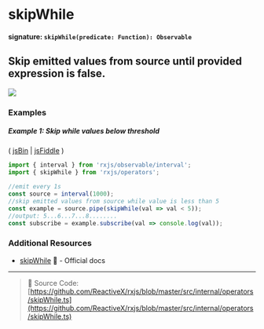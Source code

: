 # skipWhile

#### signature: `skipWhile(predicate: Function): Observable`

## Skip emitted values from source until provided expression is false.

<a href="https://ultimateangular.com/?ref=76683_kee7y7vk"><img src="https://ultimateangular.com/assets/img/banners/ua-leader.svg"></a>

### Examples

##### Example 1: Skip while values below threshold

( [jsBin](http://jsbin.com/bemikuleya/edit?js,console) |
[jsFiddle](https://jsfiddle.net/btroncone/3ymfxb09/) )

```js
import { interval } from 'rxjs/observable/interval';
import { skipWhile } from 'rxjs/operators';

//emit every 1s
const source = interval(1000);
//skip emitted values from source while value is less than 5
const example = source.pipe(skipWhile(val => val < 5));
//output: 5...6...7...8........
const subscribe = example.subscribe(val => console.log(val));
```

### Additional Resources

* [skipWhile](http://reactivex.io/rxjs/class/es6/Observable.js~Observable.html#instance-method-skipWhile)
  :newspaper: - Official docs

---

> :file_folder: Source Code:
> [https://github.com/ReactiveX/rxjs/blob/master/src/internal/operators/skipWhile.ts](https://github.com/ReactiveX/rxjs/blob/master/src/internal/operators/skipWhile.ts)
